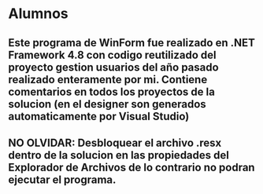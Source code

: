 # Alumnos
Este programa de WinForm fue realizado en .NET Framework 4.8 con codigo reutilizado del proyecto gestion usuarios del año pasado realizado enteramente por mi.
Contiene comentarios en todos los proyectos de la solucion (en el designer son generados automaticamente por Visual Studio)
----------
NO OLVIDAR:
Desbloquear el archivo .resx dentro de la solucion en las propiedades del Explorador de Archivos de lo contrario no podran ejecutar el programa.
-----------
